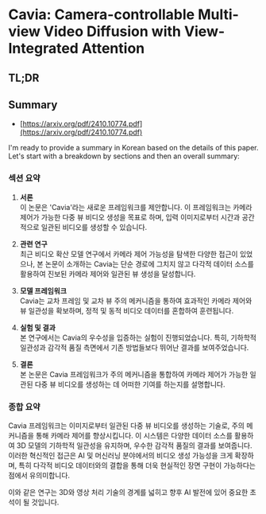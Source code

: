 # Cavia: Camera-controllable Multi-view Video Diffusion with View-Integrated Attention
## TL;DR
## Summary
- [https://arxiv.org/pdf/2410.10774.pdf](https://arxiv.org/pdf/2410.10774.pdf)

I'm ready to provide a summary in Korean based on the details of this paper. Let's start with a breakdown by sections and then an overall summary:

### 섹션 요약

1. **서론**  
   이 논문은 'Cavia'라는 새로운 프레임워크를 제안합니다. 이 프레임워크는 카메라 제어가 가능한 다중 뷰 비디오 생성을 목표로 하며, 입력 이미지로부터 시간과 공간적으로 일관된 비디오를 생성할 수 있습니다.

2. **관련 연구**  
   최근 비디오 확산 모델 연구에서 카메라 제어 가능성을 탐색한 다양한 접근이 있었으나, 본 논문이 소개하는 Cavia는 단순 경로에 그치지 않고 다각적 데이터 소스를 활용하여 진보된 카메라 제어와 일관된 뷰 생성을 달성합니다.

3. **모델 프레임워크**  
   Cavia는 교차 프레임 및 교차 뷰 주의 메커니즘을 통하여 효과적인 카메라 제어와 뷰 일관성을 확보하며, 정적 및 동적 비디오 데이터를 혼합하여 훈련됩니다.

4. **실험 및 결과**  
   본 연구에서는 Cavia의 우수성을 입증하는 실험이 진행되었습니다. 특히, 기하학적 일관성과 감각적 품질 측면에서 기존 방법들보다 뛰어난 결과를 보여주었습니다.

5. **결론**  
   본 논문은 Cavia 프레임워크가 주의 메커니즘을 통합하여 카메라 제어가 가능한 일관된 다중 뷰 비디오를 생성하는 데 어떠한 기여를 하는지를 설명합니다.

### 종합 요약

Cavia 프레임워크는 이미지로부터 일관된 다중 뷰 비디오를 생성하는 기술로, 주의 메커니즘을 통해 카메라 제어를 향상시킵니다. 이 시스템은 다양한 데이터 소스를 활용하여 3D 모델의 기하학적 일관성을 유지하며, 우수한 감각적 품질의 결과를 보여줍니다. 이러한 혁신적인 접근은 AI 및 머신러닝 분야에서의 비디오 생성 가능성을 크게 확장하며, 특히 다각적 비디오 데이터와의 결합을 통해 더욱 현실적인 장면 구현이 가능하다는 점에서 유의미합니다. 

이와 같은 연구는 3D와 영상 처리 기술의 경계를 넓히고 향후 AI 발전에 있어 중요한 초석이 될 것입니다.
